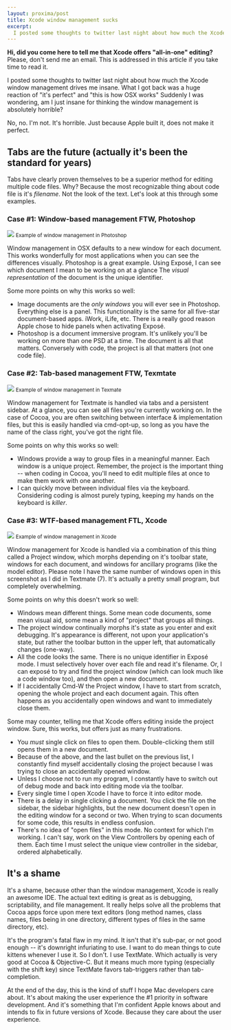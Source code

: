 ```yaml
---
layout: proxima/post
title: Xcode window management sucks
excerpt:
  I posted some thoughts to twitter last night about how much the Xcode window management drives me insane.  What I got back was a huge reaction of "it's perfect" and "this is how OSX works"  Suddenly I was wondering, am I just insane for thinking the window management is absolutely horrible?
---
```


<div class="infobox">
<p><strong>Hi, did you come here to tell me that Xcode offers "all-in-one" editing?</strong> Please, don't send me an email. This is addressed in this article if you take time to read it.</p>
</div>

I posted some thoughts to twitter last night about how much the Xcode window management drives me insane.  What I got back was a huge reaction of "it's perfect" and "this is how OSX works"  Suddenly I was wondering, am I just insane for thinking the window management is absolutely horrible?

No, no. I'm not. It's horrible.  Just because Apple built it, does not make it perfect.

##  Tabs are the future (actually it's been the standard for years)

Tabs have clearly proven themselves to be a superior method for editing multiple code files.  Why? Because the most recognizable thing about code file is it's *filename*.  Not the look of the text.  Let's look at this through some examples.

### Case #1: Window-based management FTW, Photoshop

<div class="figure">
  <a href="https://assets.warpspire.com/images/xcode-windows/photoshop_full.jpg"><img src="https://assets.warpspire.com/images/xcode-windows/photoshop.jpg" /></a>
  <small>Example of window management in Photoshop</small>
</div>

Window management in OSX defaults to a new window for each document. This works wonderfully for most applications when you can see the differences visually.  Photoshop is a great example.  Using Exposé, I can see which document I mean to be working on at a glance  The *visual representation* of the document is the unique identifier.

Some more points on why this works so well:

* Image documents are the *only windows* you will ever see in Photoshop. Everything else is a panel. This functionality is the same for all five-star document-based apps. iWork, iLife, etc.  There is a really good reason Apple chose to hide panels when activating Exposé.
* Photoshop is a document immersive program. It's unlikely you'll be working on more than one PSD at a time.  The document is all that matters. Conversely with code, the project is all that matters (not one code file).

### Case #2: Tab-based management FTW, Texmtate

<div class="figure">
  <a href="https://assets.warpspire.com/images/xcode-windows/textmate_full.jpg"><img src="https://assets.warpspire.com/images/xcode-windows/textmate.jpg" /></a>
  <small>Example of window management in Texmate</small>
</div>

Window management for Textmate is handled via tabs and a persistent sidebar.  At a glance, you can see all files you're currently working on.  In the case of Cocoa, you are often switching between interface & implementation files, but this is easily handled via cmd-opt-up, so long as you have the name of the class right, you've got the right file.

Some points on why this works so well:

* Windows provide a way to group files in a meaningful manner. Each window is a unique project. Remember, the project is the important thing -- when coding in Cocoa, you'll need to edit multiple files at once to make them work with one another.
* I can quickly move between individual files via the keyboard. Considering coding is almost purely typing, keeping my hands on the keyboard is *killer*.

### Case #3: WTF-based management FTL, Xcode

<div class="figure">
  <a href="https://assets.warpspire.com/images/xcode-windows/xcode_full.jpg"><img src="https://assets.warpspire.com/images/xcode-windows/xcode.jpg" /></a>
  <small>Example of window management in Xcode</small>
</div>

Window management for Xcode is handled via a combination of this thing called a Project window, which morphs depending on it's toolbar state, windows for each document, and windows for ancillary programs (like the model editor).  Please note I have the same number of windows open in this screenshot as I did in Textmate (7).  It's actually a pretty small program,  but completely overwhelming.

Some points on why this doesn't work so well:

* Windows mean different things.  Some mean code documents, some mean visual aid, some mean a kind of "project" that groups all things.
* The project window continually morphs it's state as you enter and exit debugging. It's appearance is different, not upon your application's state, but rather the toolbar button in the upper left, that automatically changes (one-way).
* All the code looks the same. There is no unique identifier in Exposé mode. I must selectively hover over each file and read it's filename. Or, I can exposé to try and find the project window (which can look much like a code window too), and then open a new document.
* If I accidentally Cmd-W the Project window, I have to start from scratch, opening the whole project and each document again. This often happens as you accidentally open windows and want to immediately close them.

Some may counter, telling me that Xcode offers editing inside the project window. Sure, this works, but offers just as many frustrations.

* You *must* single click on files to open them. Double-clicking them still opens them in a new document.
* Because of the above, and the last bullet on the previous list, I constantly find myself accidentally closing the project because I was trying to close an accidentally opened window.
* Unless I choose not to run my program, I constantly have to switch out of debug mode and back into editing mode via the toolbar.
* Every single time I open Xcode I have to force it into editor mode.
* There is a delay in single clicking a document.  You click the file on the sidebar, the sidebar highlights, but the new document doesn't open in the editing window for a second or two. When trying to scan documents for some code, this results in endless confusion.
* There's no idea of "open files" in this mode. No context for which I'm working. I can't say, work on the View Controllers by opening each of them. Each time I must select the unique view controller in the sidebar, ordered alphabetically.

## It's a shame

It's a shame, because other than the window management, Xcode is really an awesome IDE. The actual text editing is great as is debugging, scriptability, and file management. It really helps solve all the problems that Cocoa apps force upon mere text editors (long method names, class names, files being in one directory, different types of files in the same directory, etc).

It's the program's fatal flaw in my mind.  It isn't that it's sub-par, or not good enough -- it's downright infuriating to use. I want to do mean things to cute kittens whenever I use it.  So I don't. I use TextMate. Which actually is very good at Cocoa & Objective-C. But it means much more typing (especially with the shift key) since TextMate favors tab-triggers rather than tab-completion.

At the end of the day, this is the kind of stuff I hope Mac developers care about.  It's about making the user experience the #1 priority in software development.  And it's something that I'm confident Apple knows about and intends to fix in future versions of Xcode. Because they care about the user experience.